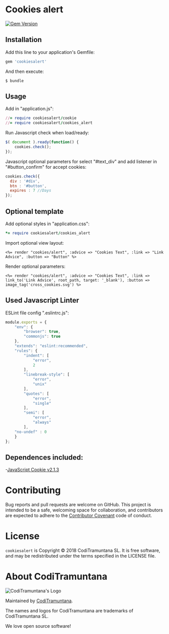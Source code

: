 # Cookies alert

[![Gem Version](https://badge.fury.io/rb/cookiesalert.svg)](https://badge.fury.io/rb/cookiesalert)

## Installation

Add this line to your application's Gemfile:

```ruby
gem 'cookiesalert'
```

And then execute:

    $ bundle

## Usage

Add in "application.js":
```ruby
//= require cookiesalert/cookie
//= require cookiesalert/cookies_alert
```

Run Javascript check when load/ready:
```js
$( document ).ready(function() {
    cookies.check();
});
```

Javascript optional parameters for select "#text_div" and add listener in "#button_confirm" for accept cookies:
```js
cookies.check({
  div : '#div',
  btn : '#button',
  expires : 7 //Days
});
```

## Optional template

Add optional styles in "application.css":
```ruby
*= require cookiesalert/cookies_alert
```

Import optional view layout:
```erb
<%= render "cookies/alert", :advice => "Cookies Text", :link => "Link Advice", :button => "Button" %>
```

Render optional parameters:
```erb
<%= render "cookies/alert", :advice => "Cookies Text", :link => link_to('Link Advice', root_path, target: '_blank'), :button => image_tag('cross_cookies.svg') %>
```

## Used Javascript Linter
ESLint file config ".eslintrc.js":
```js
module.exports = {
    "env": {
        "browser": true,
        "commonjs": true
    },
    "extends": "eslint:recommended",
    "rules": {
        "indent": [
            "error",
            2
        ],
        "linebreak-style": [
            "error",
            "unix"
        ],
        "quotes": [
            "error",
            "single"
        ],
        "semi": [
            "error",
            "always"
        ],
	"no-undef" : 0
    }
};
```

## Dependences included:
-[JavaScript Cookie v2.1.3](https://github.com/js-cookie/js-cookie)

# Contributing

Bug reports and pull requests are welcome on GitHub. This project is intended to be a safe, welcoming space for collaboration, and contributors are expected to adhere to the [Contributor Covenant](http://contributor-covenant.org) code of conduct.


# License

`cookiesalert` is Copyright © 2018 CodiTramuntana SL. It is free software, and may be redistributed under the terms specified in the LICENSE file.

# About CodiTramuntana

![CodiTramuntana's Logo](https://avatars0.githubusercontent.com/u/27996979?v=3&u=b0256e23ae7b2f237e3d1b5f2b2abdfe3092b24c&s=400)

Maintained by [CodiTramuntana](http://www.coditramuntana.com).

The names and logos for CodiTramuntana are trademarks of CodiTramuntana SL.

We love open source software!
